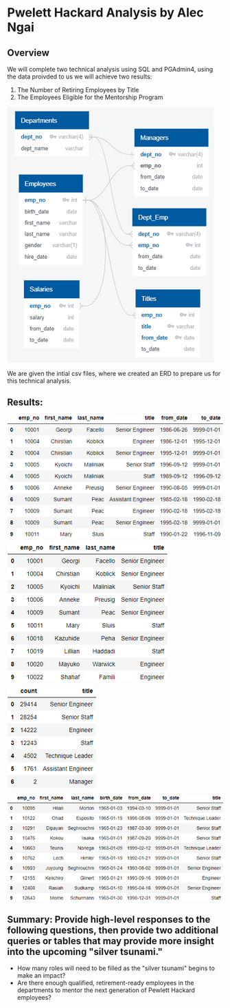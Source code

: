 # Pwelett Hackard Analysis by Alec Ngai

## Overview

We will complete two technical analysis using SQL and PGAdmin4, using the data proivded to us we will achieve two results:

1. The Number of Retiring Employees by Title
2. The Employees Eligible for the Mentorship Program

![ERD](https://github.com/alecngai/07_Pwelett_Hackard_Analysis/blob/main/Resources/ERD.png)

We are given the intial csv files, where we created an ERD to prepare us for this technical analysis. 

## Results: 

![rt](https://github.com/alecngai/07_Pwelett_Hackard_Analysis/blob/main/Resources/retirement_titles_df.png)

![ut](https://github.com/alecngai/07_Pwelett_Hackard_Analysis/blob/main/Resources/unique_titles_df.png)

![rt_2](https://github.com/alecngai/07_Pwelett_Hackard_Analysis/blob/main/Resources/retiring_titles.png)

![me](https://github.com/alecngai/07_Pwelett_Hackard_Analysis/blob/main/Resources/mentorship_eligibilty.png)

## Summary: Provide high-level responses to the following questions, then provide two additional queries or tables that may provide more insight into the upcoming "silver tsunami."
- How many roles will need to be filled as the "silver tsunami" begins to make an impact?
- Are there enough qualified, retirement-ready employees in the departments to mentor the next generation of Pewlett Hackard employees?